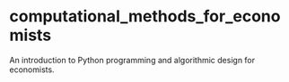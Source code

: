 # computational_methods_for_economists
An introduction to Python programming and algorithmic design for economists.
